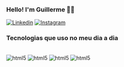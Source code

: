 
### Hello! I'm Guillerme 🧑‍💻


[![Linkedin](	https://img.shields.io/badge/LinkedIn-0077B5?style=for-the-badge&logo=linkedin&logoColor=white)](https://www.linkedin.com/in/guilherme-bonfim-3680a419a/)
[![Instagram](https://img.shields.io/badge/Instagram-E4405F?style=for-the-badge&logo=instagram&logoColor=white)](https://www.instagram.com/bonfimdev/)


### Tecnologias que uso no meu dia a dia



<div style="display: inline_block"><br/>

<img align="center" alt= "html5" src="https://img.shields.io/badge/HTML5-E34F26?style=for-the-badge&logo=html5&logoColor=white"/>
<img align="center" alt= "html5" src="https://img.shields.io/badge/CSS3-1572B6?style=for-the-badge&logo=css3&logoColor=white"/>
<img align="center" alt= "html5" src="https://img.shields.io/badge/MySQL-005C84?style=for-the-badge&logo=mysql&logoColor=white"/>
<img align="center" alt= "html5" src="https://img.shields.io/badge/Microsoft_SQL_Server-CC2927?style=for-the-badge&logo=microsoft-sql-server&logoColor=white"/>

</div>
